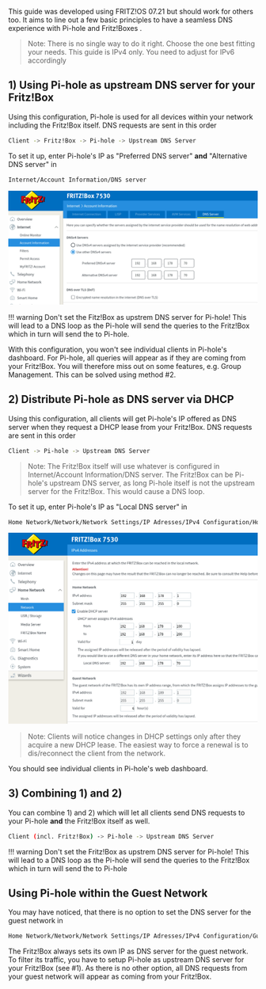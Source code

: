 This guide was developed using FRITZ!OS 07.21 but should work for others too. It aims to line out a few basic principles to have a seamless DNS experience with Pi-hole and Fritz!Boxes .

> Note:
There is no single way to do it right. Choose the one best fitting your needs.
This guide is IPv4 only. You need to adjust for IPv6 accordingly

## 1) Using Pi-hole as upstream DNS server for your Fritz!Box

Using this configuration, Pi-hole is used for all devices within your network including the Fritz!Box itself. DNS requests are sent in this order

```bash
Client -> Fritz!Box -> Pi-hole -> Upstream DNS Server
```

To set it up, enter Pi-hole's IP as "Preferred DNS server" **and** "Alternative DNS server" in

```bash
Internet/Account Information/DNS server
```

![Screenshot of Fritz!Box WAN DNS Configuration](../images/fritzbox-wan-dns.png)

!!! warning
    Don't set the Fitz!Box as upstrem DNS server for Pi-hole! This will lead to a DNS loop as the Pi-hole will send the queries to the Fritz!Box which in turn will send the to Pi-hole.

With this configuration, you won't see individual clients in Pi-hole's dashboard. For Pi-hole, all queries will appear as if they are coming from your Fritz!Box. You will therefore miss out on some features, e.g. Group Management. This can be solved using method #2.


## 2) Distribute Pi-hole as DNS server via DHCP

Using this configuration, all clients will get Pi-hole's IP offered as DNS server when they request a DHCP lease from your Fritz!Box.
DNS requests are sent in this order

```bash
Client -> Pi-hole -> Upstream DNS Server
```

> Note:
The Fritz!Box itself will use whatever is configured in Internet/Account Information/DNS server.
The Fritz!Box can be Pi-hole's upstream DNS server, as long Pi-hole itself is not the upstream server for the Fritz!Box. This would  cause a DNS loop.

To set it up, enter Pi-hole's IP as "Local DNS server" in

```bash
Home Network/Network/Network Settings/IP Adresses/IPv4 Configuration/Home Network
```

![Screenshot of Fritz!Box DHCP Settings](../images/fritzbox-dhcp.png)

>Note:
Clients will notice changes in DHCP settings only after they acquire a new DHCP lease. The easiest way to force a renewal is to dis/reconnect the client from the network.

You should see individual clients in Pi-hole's web dashboard.

## 3) Combining 1) and 2)

You can combine 1) and 2) which will let all clients  send DNS requests to your Pi-hole **and** the Fritz!Box itself as well.

```bash
Client (incl. Fritz!Box) -> Pi-hole -> Upstream DNS Server
```

!!! warning
    Don't set the Fritz!Box as upstrem DNS server for Pi-hole! This will lead to a DNS loop as the Pi-hole will send the queries to the Fritz!Box which in turn will send the to Pi-hole

## Using Pi-hole within the Guest Network

You may have noticed, that there is no option to set the DNS server for the guest network in

```bash
Home Network/Network/Network Settings/IP Adresses/IPv4 Configuration/Guest Network
```

The Fritz!Box always sets its own IP as DNS server for  the guest network. To filter its traffic, you have to setup Pi-hole as upstream DNS server for your Fritz!Box (see #1). As there is no other option, all DNS requests from your guest network will appear as coming from your Fritz!Box.
